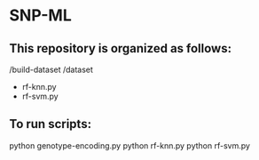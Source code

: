 # SNP-ML

## This repository is organized as follows:
  /build-dataset
  /dataset
  * rf-knn.py
  * rf-svm.py

## To run scripts:
  python genotype-encoding.py
  python rf-knn.py
  python rf-svm.py
